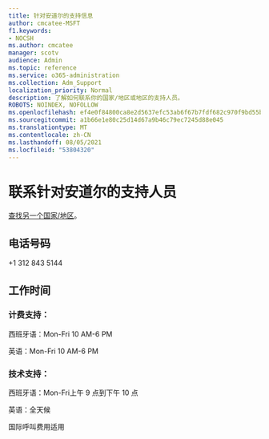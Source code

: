 ```yaml
---
title: 针对安道尔的支持信息
author: cmcatee-MSFT
f1.keywords:
- NOCSH
ms.author: cmcatee
manager: scotv
audience: Admin
ms.topic: reference
ms.service: o365-administration
ms.collection: Adm_Support
localization_priority: Normal
description: 了解如何联系你的国家/地区或地区的支持人员。
ROBOTS: NOINDEX, NOFOLLOW
ms.openlocfilehash: ef4e0f84800ca8e2d5637efc53ab6f67b7fdf682c970f9bd55bb90df09f9d744
ms.sourcegitcommit: a1b66e1e80c25d14d67a9b46c79ec7245d88e045
ms.translationtype: MT
ms.contentlocale: zh-CN
ms.lasthandoff: 08/05/2021
ms.locfileid: "53804320"
---
```

# <a name="contact-support-for-andorra"></a>联系针对安道尔的支持人员

[查找另一个国家/地区](../../business-video/get-help-support.md)。

## <a name="phone-number"></a>电话号码
+1 312 843 5144

## <a name="hours"></a>工作时间
### <a name="billing-support"></a>计费支持：

西班牙语：Mon-Fri 10 AM-6 PM

英语：Mon-Fri 10 AM-6 PM

### <a name="technical-support"></a>技术支持：

西班牙语：Mon-Fri上午 9 点到下午 10 点

英语：全天候

国际呼叫费用适用

